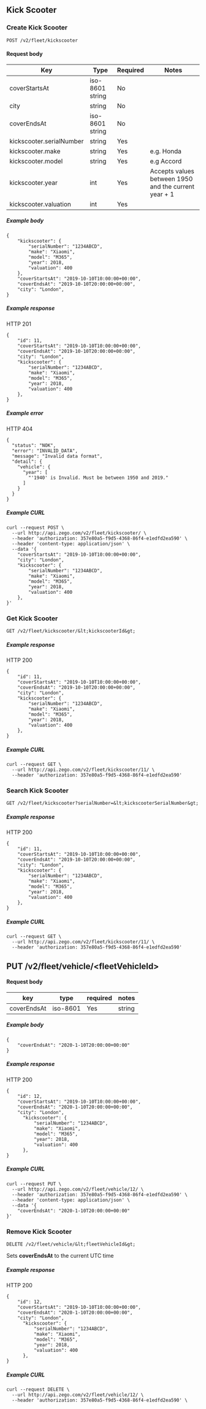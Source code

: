 ## Kick Scooter

### Create Kick Scooter

`POST /v2/fleet/kickscooter`

#### Request body

| Key | Type | Required | Notes |
| --- | --- | --- | --- |
| coverStartsAt | iso-8601 string | No |  |
| city | string | No |  |
| coverEndsAt | iso-8601 string | No |  |
| kickscooter.serialNumber | string | Yes |  |
| kickscooter.make | string | Yes | e.g. Honda |
| kickscooter.model | string | Yes | e.g Accord |
| kickscooter.year | int | Yes | Accepts values between 1950 and the current year + 1 |
| kickscooter.valuation | int | Yes |  |

##### Example body

```
{
    "kickscooter": {
        "serialNumber": "1234ABCD", 
        "make": "Xiaomi",
        "model": "M365", 
        "year": 2018, 
        "valuation": 400
    },
    "coverStartsAt": "2019-10-10T10:00:00+00:00",
    "coverEndsAt": "2019-10-10T20:00:00+00:00",
    "city": "London",
}
```

##### Example response

HTTP 201

```
{
    "id": 11,
    "coverStartsAt": "2019-10-10T10:00:00+00:00",
    "coverEndsAt": "2019-10-10T20:00:00+00:00",
    "city": "London",
    "kickscooter": {
        "serialNumber": "1234ABCD", 
        "make": "Xiaomi",
        "model": "M365", 
        "year": 2018, 
        "valuation": 400
    },
}
```

##### Example error

HTTP 404

```
{
  "status": "NOK",
  "error": "INVALID_DATA",
  "message": "Invalid data format",
  "detail": {
    "vehicle": {
      "year": [
        "'1940' is Invalid. Must be between 1950 and 2019."
      ]
    }
  }
}
```

##### Example CURL

```
curl --request POST \
  --url http://api.zego.com/v2/fleet/kickscooter/ \
  --header 'authorization: 357e80a5-f9d5-4368-86f4-e1edfd2ea590' \
  --header 'content-type: application/json' \
  --data '{
    "coverStartsAt": "2019-10-10T10:00:00+00:00",
    "city": "London",
    "kickscooter": {
        "serialNumber": "1234ABCD", 
        "make": "Xiaomi",
        "model": "M365", 
        "year": 2018, 
        "valuation": 400
    },
}'
```

### Get Kick Scooter

`GET /v2/fleet/kickscooter/&lt;kickscooterId&gt;`

##### Example response

HTTP 200

```
{
    "id": 11,
    "coverStartsAt": "2019-10-10T10:00:00+00:00",
    "coverEndsAt": "2019-10-10T20:00:00+00:00",
    "city": "London",
    "kickscooter": {
        "serialNumber": "1234ABCD", 
        "make": "Xiaomi",
        "model": "M365", 
        "year": 2018, 
        "valuation": 400
    },
}
```

##### Example CURL

```
curl --request GET \
  --url http://api.zego.com/v2/fleet/kickscooter/11/ \
  --header 'authorization: 357e80a5-f9d5-4368-86f4-e1edfd2ea590'
```

### Search Kick Scooter

`GET /v2/fleet/kickscooter?serialNumber=&lt;kickscooterSerialNumber&gt;`

##### Example response

HTTP 200

```
{
    "id": 11,
    "coverStartsAt": "2019-10-10T10:00:00+00:00",
    "coverEndsAt": "2019-10-10T20:00:00+00:00",
    "city": "London",
    "kickscooter": {
        "serialNumber": "1234ABCD", 
        "make": "Xiaomi",
        "model": "M365", 
        "year": 2018, 
        "valuation": 400
    },
}
```

##### Example CURL

```
curl --request GET \
  --url http://api.zego.com/v2/fleet/kickscooter/11/ \
  --header 'authorization: 357e80a5-f9d5-4368-86f4-e1edfd2ea590'
```

## PUT /v2/fleet/vehicle/&lt;fleetVehicleId&gt;

#### Request body

| **key** | **type** | required | **notes** |
| --- | --- | --- | --- |
| coverEndsAt | iso-8601 | Yes | string |

##### Example body

```
{
    "coverEndsAt": "2020-1-10T20:00:00+00:00"
}
```

##### Example response

HTTP 200

```
{
    "id": 12,
    "coverStartsAt": "2019-10-10T10:00:00+00:00",
    "coverEndsAt": "2020-1-10T20:00:00+00:00",
    "city": "London",
      "kickscooter": {
          "serialNumber": "1234ABCD", 
          "make": "Xiaomi",
          "model": "M365", 
          "year": 2018, 
          "valuation": 400
      },
}
```

##### Example CURL

```
curl --request PUT \
  --url http://api.zego.com/v2/fleet/vehicle/12/ \
  --header 'authorization: 357e80a5-f9d5-4368-86f4-e1edfd2ea590' \
  --header 'content-type: application/json' \
  --data '{
    "coverEndsAt": "2020-1-10T20:00:00+00:00"
}'
```

### Remove Kick Scooter

`DELETE /v2/fleet/vehicle/&lt;fleetVehicleId&gt;`

Sets **coverEndsAt** to the current UTC time

##### Example response

HTTP 200

```
{
    "id": 12,
    "coverStartsAt": "2019-10-10T10:00:00+00:00",
    "coverEndsAt": "2020-1-10T20:00:00+00:00",
    "city": "London",
      "kickscooter": {
          "serialNumber": "1234ABCD", 
          "make": "Xiaomi",
          "model": "M365", 
          "year": 2018, 
          "valuation": 400
      },
}
```

##### Example CURL

```
curl --request DELETE \
  --url http://api.zego.com/v2/fleet/vehicle/12/ \
  --header 'authorization: 357e80a5-f9d5-4368-86f4-e1edfd2ea590' \
```

